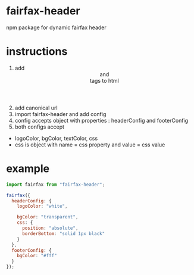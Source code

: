 # fairfax-header
npm package for dynamic fairfax header


# instructions
1. add <header> and <footer> tags to html
2. add canonical url <meta property="og:url" content="urlgoeshere" >
3. import fairfax-header and add config
4. config accepts object with properties : headerConfig and footerConfig
5. both configs accept 
- logoColor, bgColor, textColor, css
- css is object with name = css property and value = css value

# example
```javascript
import fairfax from "fairfax-header";

fairfax({
  headerConfig: {
    logoColor: "white",

    bgColor: "transparent",
    css: {
      position: "absolute",
      borderBottom: "solid 1px black"
    }
  },
  footerConfig: {
    bgColor: "#fff"
  }
});




```